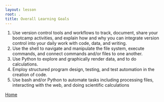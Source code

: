 ```yaml
---
layout: lesson
root: .
title: Overall Learning Goals
---
```


1. Use version control tools and workflows to track, document, share your bootcamp activities, and explain how and why you can integrate version control into your daily work with code, data, and writing.
2. Use the shell to navigate and manipulate the file system, execute commands, and connect commands and/or files to one another.
3. Use Python to explore and graphically render data, and to do calculations.
4. Employ structured program design, testing, and test automation in the creation of code.
5. Use bash and/or Python to automate tasks including processing files, interacting with the web, and doing scientific calculations

[Home](index.html#topics)
